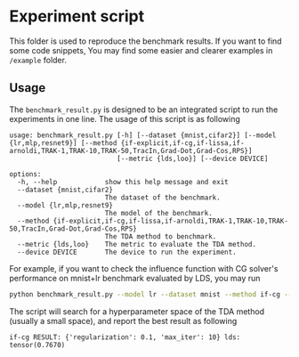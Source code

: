# Experiment script

This folder is used to reproduce the benchmark results. If you want to find some code snippets, You may find some easier and clearer examples in `/example` folder.

## Usage
The `benchmark_result.py` is designed to be an integrated script to run the experiments in one line. The usage of this script is as following
```
usage: benchmark_result.py [-h] [--dataset {mnist,cifar2}] [--model {lr,mlp,resnet9}] [--method {if-explicit,if-cg,if-lissa,if-arnoldi,TRAK-1,TRAK-10,TRAK-50,TracIn,Grad-Dot,Grad-Cos,RPS}]
                           [--metric {lds,loo}] [--device DEVICE]

options:
  -h, --help            show this help message and exit
  --dataset {mnist,cifar2}
                        The dataset of the benchmark.
  --model {lr,mlp,resnet9}
                        The model of the benchmark.
  --method {if-explicit,if-cg,if-lissa,if-arnoldi,TRAK-1,TRAK-10,TRAK-50,TracIn,Grad-Dot,Grad-Cos,RPS}
                        The TDA method to benchmark.
  --metric {lds,loo}    The metric to evaluate the TDA method.
  --device DEVICE       The device to run the experiment.
```

For example, if you want to check the influence function with CG solver's performance on mnist+lr benchmark evaluated by LDS, you may run
```bash
python benchmark_result.py --model lr --dataset mnist --method if-cg --metric lds
```
The script will search for a hyperparameter space of the TDA method (usually a small space), and report the best result as following

```
if-cg RESULT: {'regularization': 0.1, 'max_iter': 10} lds: tensor(0.7670)
```
